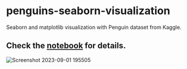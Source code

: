 # penguins-seaborn-visualization
Seaborn and matplotlib visualization with Penguin dataset from Kaggle.

## Check the [notebook](https://github.com/tanchu-git/penguins-seaborn-visualization/blob/main/penguins_visualization.ipynb) for details.
![Screenshot 2023-09-01 195505](https://github.com/tanchu-git/penguins-seaborn-visualization/assets/139019601/4821757a-1f24-4cec-8c06-6bd8c74eb48b)

